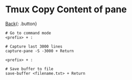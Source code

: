 # Tmux Copy Content of pane

[Back](../index.md#tmux){: .button}

```
# Go to command mode
<prefix> + :

# Capture last 3000 lines
capture-pane -S -3000 + Return

<prefix> + :

# Save buffer to file
save-buffer <filename.txt> + Return

```

